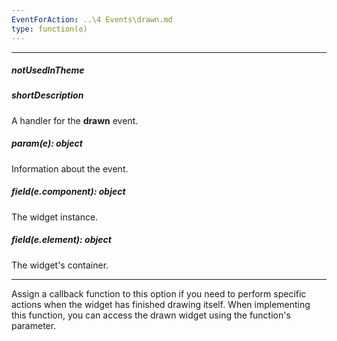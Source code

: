 ```yaml
---
EventForAction: ..\4 Events\drawn.md
type: function(e)
---
```

---
##### notUsedInTheme

##### shortDescription
A handler for the **drawn** event.

##### param(e): object
Information about the event.

##### field(e.component): object
The widget instance.

##### field(e.element): object
The widget's container.

---
Assign a callback function to this option if you need to perform specific actions when the widget has finished drawing itself. When implementing this function, you can access the drawn widget using the function's parameter.